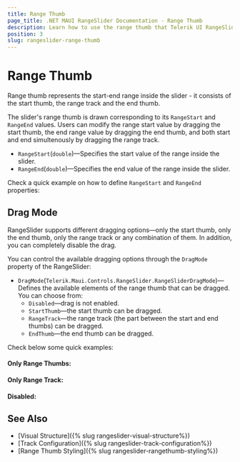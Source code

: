 ```yaml
---
title: Range Thumb
page_title: .NET MAUI RangeSlider Documentation - Range Thumb
description: Learn how to use the range thumb that Telerik UI RangeSlider for .NET MAUI control provides.
position: 3
slug: rangeslider-range-thumb
---
```


# Range Thumb

Range thumb represents the start-end range inside the slider - it consists of the start thumb, the range track and the end thumb. 

The slider's range thumb is drawn corresponding to its `RangeStart` and `RangeEnd` values. Users can modify the range start value by dragging the start thumb, the end range value by dragging the end thumb, and both start and end simultenously by dragging the range track.

* `RangeStart`(`double`)&mdash;Specifies the start value of the range inside the slider.
* `RangeEnd`(`double`)&mdash;Specifies the end value of the range inside the slider.

Check a quick example on how to define `RangeStart` and `RangeEnd` properties:

<snippet id='rangeslider-getting-started-xaml' />

## Drag Mode

RangeSlider supports different dragging options&mdash;only the start thumb, only the end thumb, only the range track or any combination of them. In addition, you can completely disable the drag. 

You can control the available dragging options through the `DragMode` property of the RangeSlider:

* `DragMode`(`Telerik.Maui.Controls.RangeSlider.RangeSliderDragMode`)&mdash;Defines the available elements of the range thumb that can be dragged. You can choose from:
    * `Disabled`&mdash;drag is not enabled.
    * `StartThumb`&mdash;the start thumb can be dragged.
    * `RangeTrack`&mdash;the range track (the part between the start and end thumbs) can be dragged.
    * `EndThumb`&mdash;the end thumb can be dragged.

Check below some quick examples:

#### Only Range Thumbs:

<snippet id='rangeslider-drag-both-thumbs-xaml' />

#### Only Range Track:

<snippet id='rangeslider-drag-rangetrack-xaml' />

#### Disabled:

<snippet id='rangeslider-drag-disabled-xaml' />

## See Also

- [Visual Structure]({% slug rangeslider-visual-structure%})
- [Track Configuration]({% slug rangeslider-track-configuration%})
- [Range Thumb Styling]({% slug rangeslider-rangethumb-styling%})
